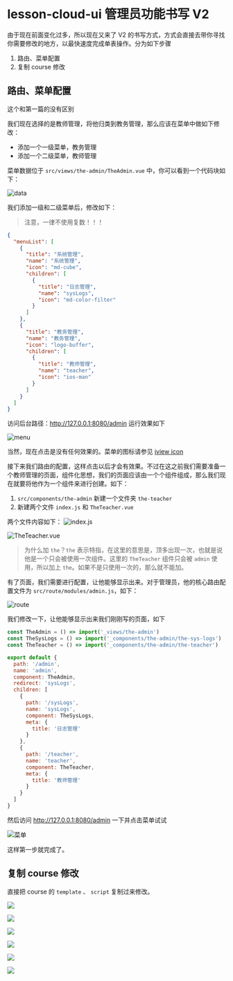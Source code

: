 # lesson-cloud-ui 管理员功能书写 V2

由于现在前面变化过多，所以现在又来了 V2 的书写方式，方式会直接去带你寻找你需要修改的地方，以最快速度完成单表操作。分为如下步骤

1. 路由、菜单配置
2. 复制 course 修改

## 路由、菜单配置

这个和第一篇的没有区别

我们现在选择的是教师管理，将他归类到教务管理，那么应该在菜单中做如下修改：
- 添加一个一级菜单，教务管理
- 添加一个二级菜单，教师管理

菜单数据位于 `src/views/the-admin/TheAdmin.vue` 中，你可以看到一个代码块如下：

![data](https://resources.echocow.cn/file/2019/05/12/%E6%B7%B1%E5%BA%A6%E6%88%AA%E5%9B%BE_%E9%80%89%E6%8B%A9%E5%8C%BA%E5%9F%9F_20190512144802.png)

我们添加一级和二级菜单后，修改如下：

> 注意，一律不使用复数！！！

```json
{
  "menuList": [
    {
      "title": "系统管理",
      "name": "系统管理",
      "icon": "md-cube",
      "children": [
        {
          "title": "日志管理",
          "name": "sysLogs",
          "icon": "md-color-filter"
        }
      ]
    },
    {
      "title": "教务管理",
      "name": "教务管理",
      "icon": "logo-buffer",
      "children": [
        {
          "title": "教师管理",
          "name": "teacher",
          "icon": "ios-man"
        }
      ]
    }
  ]
}
```

访问后台路径：http://127.0.0.1:8080/admin
运行效果如下

![menu](https://resources.echocow.cn/file/2019/05/12/%E6%B7%B1%E5%BA%A6%E6%88%AA%E5%9B%BE_%E9%80%89%E6%8B%A9%E5%8C%BA%E5%9F%9F_20190512145533.png)

当然，现在点击是没有任何效果的。菜单的图标请参见 [iview icon](https://www.iviewui.com/components/icon)

接下来我们路由的配置，这样点击以后才会有效果。不过在这之前我们需要准备一个教师管理的页面，组件化思想，我们的页面应该由一个个组件组成，那么我们现在就要将他作为一个组件来进行创建。如下：

1. `src/components/the-admin` 新建一个文件夹 `the-teacher`
2. 新建两个文件 `index.js` 和 `TheTeacher.vue`

两个文件内容如下：
![index.js](https://resources.echocow.cn/file/2019/05/12/%E6%B7%B1%E5%BA%A6%E6%88%AA%E5%9B%BE_%E9%80%89%E6%8B%A9%E5%8C%BA%E5%9F%9F_20190512150259.png)

![TheTeacher.vue](https://resources.echocow.cn/file/2019/05/12/%E6%B7%B1%E5%BA%A6%E6%88%AA%E5%9B%BE_%E9%80%89%E6%8B%A9%E5%8C%BA%E5%9F%9F_20190512150656.png)

> 为什么加 `the`？`the` 表示特指，在这里的意思是，顶多出现一次，也就是说他是一个只会被使用一次组件。这里的 `TheTeacher` 组件只会被 `admin` 使用，所以加上 `the`。如果不是只使用一次的，那么就不能加。

有了页面，我们需要进行配置，让他能够显示出来。对于管理员，他的核心路由配置文件为 `src/route/modules/admin.js`，如下：

![route](https://resources.echocow.cn/file/2019/05/12/%E6%B7%B1%E5%BA%A6%E6%88%AA%E5%9B%BE_%E9%80%89%E6%8B%A9%E5%8C%BA%E5%9F%9F_20190512145730.png)

我们修改一下，让他能够显示出来我们刚刚写的页面，如下
```javascript
const TheAdmin = () => import('_views/the-admin')
const TheSysLogs = () => import('_components/the-admin/the-sys-logs')
const TheTeacher = () => import('_components/the-admin/the-teacher')

export default {
  path: '/admin',
  name: 'admin',
  component: TheAdmin,
  redirect: 'sysLogs',
  children: [
    {
      path: '/sysLogs',
      name: 'sysLogs',
      component: TheSysLogs,
      meta: {
        title: '日志管理'
      }
    },
    {
      path: '/teacher',
      name: 'teacher',
      component: TheTeacher,
      meta: {
        title: '教师管理'
      }
    }
  ]
}

```
然后访问 http://127.0.0.1:8080/admin 一下并点击菜单试试

![菜单](https://resources.echocow.cn/file/2019/05/12/%E6%B7%B1%E5%BA%A6%E6%88%AA%E5%9B%BE_%E9%80%89%E6%8B%A9%E5%8C%BA%E5%9F%9F_20190512151401.png)

这样第一步就完成了。

## 复制 course 修改

直接把 course 的 `template` 、 `script` 复制过来修改。

![](https://resources.echocow.cn/file/2019/05/15/%E6%B7%B1%E5%BA%A6%E6%88%AA%E5%9B%BE_%E9%80%89%E6%8B%A9%E5%8C%BA%E5%9F%9F_20190515115429.png)

![](https://resources.echocow.cn/file/2019/05/15/%E6%B7%B1%E5%BA%A6%E6%88%AA%E5%9B%BE_%E9%80%89%E6%8B%A9%E5%8C%BA%E5%9F%9F_20190515115318.png)

![](https://resources.echocow.cn/file/2019/05/15/%E6%B7%B1%E5%BA%A6%E6%88%AA%E5%9B%BE_%E9%80%89%E6%8B%A9%E5%8C%BA%E5%9F%9F_20190515115957.png)

![](https://resources.echocow.cn/file/2019/05/15/%E6%B7%B1%E5%BA%A6%E6%88%AA%E5%9B%BE_%E9%80%89%E6%8B%A9%E5%8C%BA%E5%9F%9F_20190515115657.png)

![](https://resources.echocow.cn/file/2019/05/15/%E6%B7%B1%E5%BA%A6%E6%88%AA%E5%9B%BE_%E9%80%89%E6%8B%A9%E5%8C%BA%E5%9F%9F_20190515115739.png)

![](https://resources.echocow.cn/file/2019/05/15/%E6%B7%B1%E5%BA%A6%E6%88%AA%E5%9B%BE_%E9%80%89%E6%8B%A9%E5%8C%BA%E5%9F%9F_20190515115817.png)